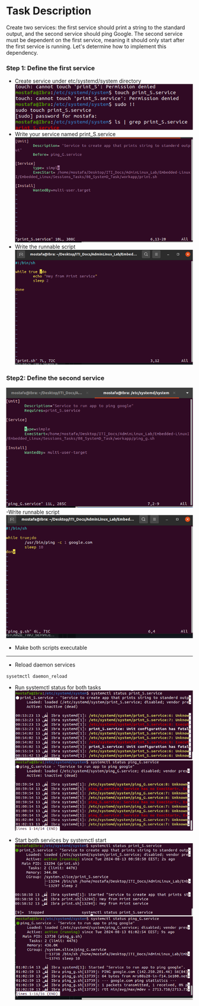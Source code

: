 # Task Description
Create two services: the first service should print a string to the standard output, and the second service should ping Google. The second service must be dependent on the first service, meaning it should only start after the first service is running. Let's determine how to implement this dependency.
### Step 1: Define the first service
- Create service under etc/systemd/system directory
![CREATE_service](CRF1.png)
- Write your service named print_S.service
![alt text](2266.png)
- Write the runnable script
![alt text](2288.png)

### Step2: Define the second service
![alt text](22445.png)
-Write runnable script
![alt text](2277.png)

- Make both scripts executable

------------------------------------------------------------------------------------------------

- Reload daemon services 
```
sysetmctl daemon_reload
```
- Run systemctl status for both tasks
![alt text](SYS1.png)
![alt text](2331.png)

- Start both services by systemctl start 
![alt text](123231.png)
![alt text](223.png)